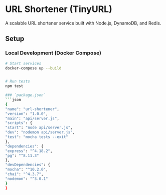 # URL Shortener (TinyURL)

A scalable URL shortener service built with Node.js, DynamoDB, and Redis.

## Setup

### Local Development (Docker Compose)

````bash
# Start services
docker-compose up --build


# Run tests
npm test

### `package.json`
```json
{
"name": "url-shortener",
"version": "1.0.0",
"main": "api/server.js",
"scripts": {
"start": "node api/server.js",
"dev": "nodemon api/server.js",
"test": "mocha tests --exit"
},
"dependencies": {
"express": "^4.18.2",
"pg": "^8.11.3"
},
"devDependencies": {
"mocha": "^10.2.0",
"chai": "^4.3.7",
"nodemon": "^3.0.1"
}
}
````

